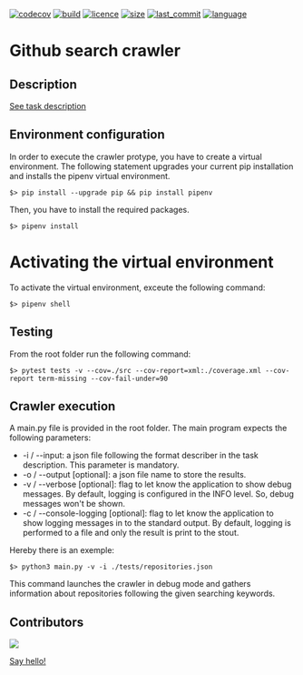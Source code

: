 <!-- Shields -->
[![codecov](https://codecov.io/gh/maekind/github_crawler/branch/main/graph/badge.svg?token=L8IS93O0XV)](https://codecov.io/gh/maekind/github_crawler)<!-- [![codecov](https://img.shields.io/codecov/c/github/maekind/python_samples?label=codecov&logo=codecov)](https://codecov.io/gh/maekind/python_samples) -->
[![build](https://img.shields.io/github/actions/workflow/status/maekind/github_crawler/pythonpackage.yaml)](https://github.com/maekind/github_crawler) <!-- TODO: This should point to the pypi package -->
[![licence](https://img.shields.io/badge/License-MIT-orange.svg)](https://github.com/maekind/github_crawler/blob/main/LICENSE)
[![size](https://img.shields.io/github/repo-size/maekind/github_crawler)](https://github.com/maekind/github_crawler)
[![last_commit](https://img.shields.io/github/last-commit/maekind/github_crawler?color=violet)](https://github.com/maekind/github_crawler)
[![language](https://img.shields.io/github/languages/top/maekind/github_crawler?color=yellowgreen)](https://github.com/maekind/github_crawler)

# Github search crawler 

## Description

<a href="https://confluence.rdpnts.com/display/IKB/Python+developer+technical+task">See task description</a>

## Environment configuration

In order to execute the crawler protype, you have to create a virtual environment.
The following statement upgrades your current pip installation and installs the pipenv virtual environment.

`$> pip install --upgrade pip && pip install pipenv`

Then, you have to install the required packages.

`$> pipenv install`

# Activating the virtual environment

To activate the virtual environment, exceute the following command:

`$> pipenv shell`

## Testing

From the root folder run the following command:

`$> pytest tests -v --cov=./src --cov-report=xml:./coverage.xml --cov-report term-missing --cov-fail-under=90`

## Crawler execution

A main.py file is provided in the root folder.
The main program expects the following parameters:
- -i / --input: a json file following the format describer in the task description. This parameter is mandatory.
- -o / --output [optional]: a json file name to store the results.
- -v / --verbose [optional]: flag to let know the application to show debug messages. By default, logging is configured in the INFO level. So, debug messages won't be shown.
- -c / --console-logging [optional]: flag to let know the application to show logging messages in to the standard output. By default, logging is performed to a file and only the result is print to the stout.

Hereby there is an exemple:

`$> python3 main.py -v -i ./tests/repositories.json`

This command launches the crawler in debug mode and gathers information about repositories following the given searching keywords.

## Contributors

<a href="https://github.com/maekind/github_crawler/graphs/contributors">
  <img src="https://contrib.rocks/image?repo=maekind/github_crawler" />
</a>

<a href="mailto:marco@marcoespinosa.es">Say hello!</a>

